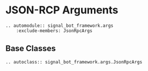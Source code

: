 # JSON-RCP Arguments

```{eval-rst}
.. automodule:: signal_bot_framework.args
    :exclude-members: JsonRpcArgs
```

## Base Classes

```{eval-rst}
.. autoclass:: signal_bot_framework.args.JsonRpcArgs
```

